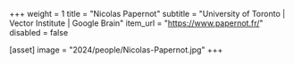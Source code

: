 +++
weight = 1
title = "Nicolas Papernot"
subtitle = "University of Toronto | Vector Institute | Google Brain"
item_url = "https://www.papernot.fr/"
disabled = false

[asset]
  image = "2024/people/Nicolas-Papernot.jpg"
+++
